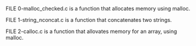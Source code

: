 FILE 0-malloc_checked.c is a function that allocates memory using malloc.

FILE 1-string_nconcat.c is a function that concatenates two strings.

FILE 2-calloc.c is a function that allovates memory for an array, using malloc.
